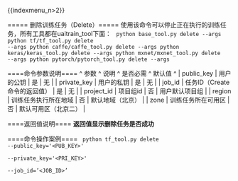 {{indexmenu_n>2}}


===== 删除训练任务（Delete）=====
使用该命令可以停止正在执行的训练任务，所有工具都在uaitrain\_tool下面：
<code>
python base_tool.py delete --args
python tf/tf_tool.py delete --args
python caffe/caffe_tool.py delete --args
python keras/keras_tool.py delete --args
python mxnet/mxnet_tool.py delete --args
python pytorch/pytorch_tool.py delete --args
</code>

====命令参数说明====
^ 参数                  ^                          说明                  ^      是否必需     ^    默认值     ^
| public\_key         | 用户的公钥                                              | 是              |        无     |
| private\_key        | 用户的私钥                                              | 是              |        无     |
| job\_id                | 任务ID（Create 命令的返回值）                 | 是              |      无      |
| project\_id         | 项目组id                                                  | 否               |        用户默认项目组   |
| region               | 训练任务执行所在地域                                 | 否               |        默认地域（北京）   |
| zone                 | 训练任务所在可用区                                    | 否              |        默认可用区（北京二）   |


====返回值说明====
**返回值显示删除任务是否成功**

====命令操作案例====
<code>
python tf_tool.py delete --public_key='<PUB_KEY>' \
    --private_key='<PRI_KEY>' \
    --job_id=’<JOB_ID>’
</code>